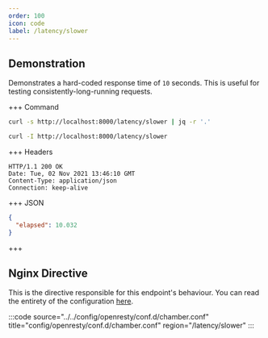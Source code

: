 ```yaml
---
order: 100
icon: code
label: /latency/slower
---
```


## Demonstration

Demonstrates a hard-coded response time of `10` seconds. This is useful for testing consistently-long-running requests.

+++ Command
```bash # Respond with JSON:
curl -s http://localhost:8000/latency/slower | jq -r '.'
```
```bash # Respond with headers:
curl -I http://localhost:8000/latency/slower
```
+++ Headers
``` #
HTTP/1.1 200 OK
Date: Tue, 02 Nov 2021 13:46:10 GMT
Content-Type: application/json
Connection: keep-alive
```
+++ JSON
```json # The duration of the request.
{
  "elapsed": 10.032
}
```
+++ 

## Nginx Directive

This is the directive responsible for this endpoint's behaviour. You can read the entirety of the configuration [here](https://github.com/wilhelm-murdoch/chamber/blob/main/config/openresty/conf.d/chamber.conf).

:::code source="../../config/openresty/conf.d/chamber.conf" title="config/openresty/conf.d/chamber.conf" region="/latency/slower" :::
